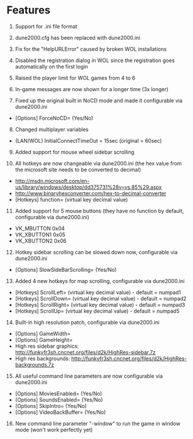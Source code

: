 Features
================================================================================

1. Support for .ini file format

2. dune2000.cfg has been replaced with dune2000.ini

3. Fix for the "HelpURLError" caused by broken WOL installations

4. Disabled the registration dialog in WOL since the registration goes automatically on the first login

5. Raised the player limit for WOL games from 4 to 6

6. In-game messages are now shown for a longer time (3x longer)

7. Fixed up the original built in NoCD mode and made it configurable via dune2000.ini
 - [Options] ForceNoCD= (Yes/No)

8. Changed multiplayer variables
 - (LAN/WOL) InitialConnectTimeOut = 15sec (original = 60sec)

9. Added support for mouse wheel sidebar scrolling
 
10. All hotkeys are now changeable via dune2000.ini (the hex value from the microsoft site needs to be converted to decimal)
 - http://msdn.microsoft.com/en-us/library/windows/desktop/dd375731%28v=vs.85%29.aspx
 - http://www.binaryhexconverter.com/hex-to-decimal-converter
 - [Hotkeys] function= (virtual key decimal value)
 
11. Added support for 5 mouse buttons (they have no function by default, configurable via dune2000.ini)
 - VK_MBUTTON 0x04
 - VK_XBUTTON1 0x05
 - VK_XBUTTON2 0x06
 
12. Hotkey sidebar scrolling can be slowed down now, configurable via dune2000.ini
 - [Options] SlowSideBarScrolling= (Yes/No)

13. Added 4 new hotkeys for map scrolling, configurable via dune2000.ini
 - [Hotkeys] ScrollLeft= (virtual key decimal value) - default = numpad1 
 - [Hotkeys] ScrollDown= (virtual key decimal value) - default = numpad2 
 - [Hotkeys] ScrollRight= (virtual key decimal value) - default = numpad3
 - [Hotkeys] ScrollUp= (virtual key decimal value) - default = numpad5
 
14. Built-in high resolution patch, configurable via dune2000.ini
 - [Options] GameWidth=
 - [Options] GameHeight=
 - High res sidebar graphics: http://funkyfr3sh.cncnet.org/files/d2k/HighRes-sidebar.7z
 - High res backgrounds: http://funkyfr3sh.cncnet.org/files/d2k/HighRes-backgrounds.7z
 
15. All useful command line parameters are now configurable via dune2000.ini
 - [Options] MoviesEnabled= (Yes/No)
 - [Options] SoundsEnabled= (Yes/No)
 - [Options] SkipIntro= (Yes/No)
 - [Options] VideoBackBuffer= (Yes/No)

16. New command line parameter "-window" to run the game in window mode (won't work perfectly yet)

